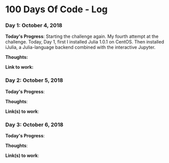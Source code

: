 # 100 Days Of Code - Log

### Day 1: October 4, 2018

**Today's Progress**: Starting the challenge again. My fourth attempt at the challenge. Today, Day 1, first I installed Julia 1.0.1 on CentOS. Then installed iJulia, a Julia-language backend combined with the interactive Jupyter.

**Thoughts:** 

**Link to work:** 

### Day 2: October 5, 2018 

**Today's Progress**: 

**Thoughts**: 

**Link(s) to work**: 

### Day 3: October 6, 2018 

**Today's Progress**:

**Thoughts**: 

**Link(s) to work**: 

